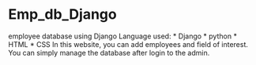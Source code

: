 # Emp_db_Django
employee database using Django Language used: * Django * python * HTML * CSS In this website, you can add employees and field of interest. You can simply manage the database after login to the admin.
